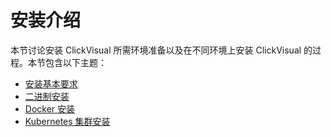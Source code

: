 # 安装介绍

本节讨论安装 ClickVisual 所需环境准备以及在不同环境上安装 ClickVisual 的过程。本节包含以下主题：

- [安装基本要求](https://clickvisual.gocn.vip/clickvisual/02install/install-require.html)
- [二进制安装](https://clickvisual.gocn.vip/clickvisual/02install/binary-installation.html)
- [Docker 安装](https://clickvisual.gocn.vip/clickvisual/02install/docker-installation.html)
- [Kubernetes 集群安装](https://clickvisual.gocn.vip/clickvisual/02install/k8s-installation.html)